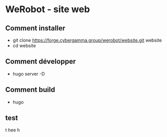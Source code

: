 # WeRobot - site web

## Comment installer

- git clone https://forge.cybergamma.group/werobot/website.git website
- cd website

## Comment développer

- hugo server -D

## Comment build

- hugo

## test
t
hee
h
